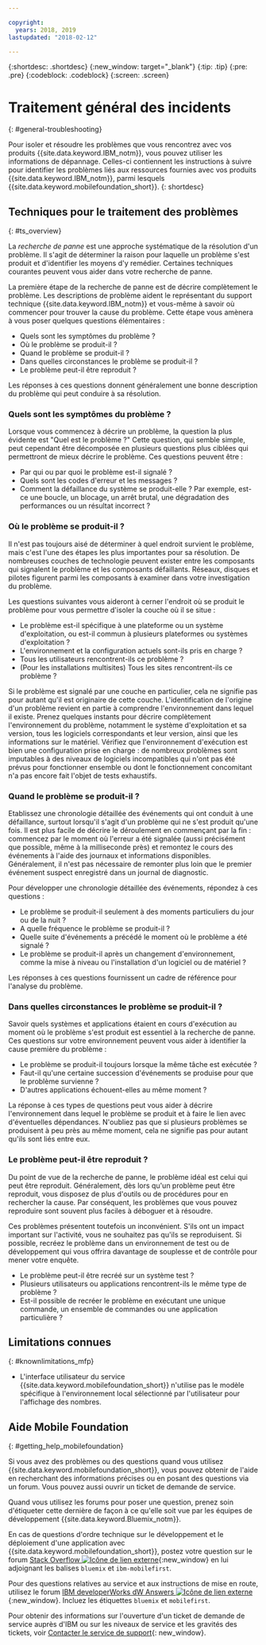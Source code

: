 ```yaml
---

copyright:
  years: 2018, 2019
lastupdated: "2018-02-12"

---
```


{:shortdesc: .shortdesc}
{:new_window: target="_blank"}
{:tip: .tip}
{:pre: .pre}
{:codeblock: .codeblock}
{:screen: .screen}

# Traitement général des incidents
{: #general-troubleshooting}

Pour isoler et résoudre les problèmes que vous rencontrez avec vos produits
{{site.data.keyword.IBM_notm}}, vous pouvez utiliser les informations de dépannage. Celles-ci contiennent les instructions à suivre pour identifier les problèmes liés aux ressources fournies avec vos produits {{site.data.keyword.IBM_notm}},
parmi lesquels {{site.data.keyword.mobilefoundation_short}}.
{: shortdesc}

## Techniques pour le traitement des problèmes
{: #ts_overview}

La *recherche de panne* est une approche systématique de la résolution d'un problème. Il s'agit de déterminer la raison pour laquelle un problème s'est produit et d'identifier les moyens d'y remédier. Certaines techniques courantes peuvent vous aider dans votre recherche de panne.

La première étape de la recherche de panne
est de décrire complètement le problème. Les descriptions de
problème aident le représentant du support technique {{site.data.keyword.IBM_notm}} et vous-même à savoir où commencer pour trouver la cause du problème. Cette étape vous amènera à vous poser quelques questions élémentaires :

- Quels sont les symptômes du problème ?
- Où le problème se produit-il ?
- Quand le problème se produit-il ?
- Dans quelles circonstances le problème se produit-il ?
- Le problème peut-il être reproduit ?

Les réponses à ces questions donnent généralement une bonne description du problème qui peut conduire à sa résolution.

### Quels sont les symptômes du problème ?

Lorsque vous commencez à décrire un problème, la question la plus évidente est
"Quel est le problème ?" Cette question, qui semble simple, peut cependant être décomposée en plusieurs questions plus ciblées qui permettront de mieux décrire le problème. Ces questions peuvent être :

- Par qui ou par quoi le problème est-il signalé ?
- Quels sont les codes d'erreur et les messages ?
- Comment la défaillance du système se produit-elle ? Par exemple, est-ce une boucle, un blocage, un arrêt brutal, une dégradation des performances ou un résultat incorrect ?

### Où le problème se produit-il ?

Il n'est pas toujours aisé de déterminer à quel endroit survient le problème, mais
c'est l'une des étapes les plus importantes pour sa résolution. De nombreuses couches de
technologie peuvent exister entre les composants qui signalent le problème et les composants défaillants. Réseaux, disques et pilotes figurent parmi les composants à examiner dans votre investigation du problème.

Les questions suivantes vous aideront à cerner l'endroit où se produit le problème pour vous permettre d'isoler la couche où il se situe :

- Le problème est-il spécifique à une plateforme ou un système d'exploitation,
ou est-il commun à plusieurs plateformes ou systèmes d'exploitation ?
- L'environnement et la configuration actuels sont-ils pris en charge ?
- Tous les utilisateurs rencontrent-ils ce problème ?
- (Pour les installations multisites) Tous les sites rencontrent-ils ce problème ?

Si le problème est signalé par une couche en particulier, cela ne signifie pas pour autant qu'il
est originaire de cette couche. L'identification de l'origine d'un problème revient
en partie à comprendre l'environnement dans lequel il existe. Prenez quelques instants
pour décrire complètement l'environnement du problème, notamment le système
d'exploitation et sa version, tous les logiciels correspondants et leur version, ainsi
que les informations sur le matériel. Vérifiez que l'environnement d'exécution est bien une configuration
prise en charge : de nombreux problèmes sont imputables à des niveaux
de logiciels incompatibles qui n'ont pas été prévus pour fonctionner
ensemble ou dont le fonctionnement concomitant n'a pas encore fait
l'objet de tests exhaustifs.

### Quand le problème se produit-il ?

Etablissez une chronologie détaillée des événements qui ont conduit à une
défaillance, surtout lorsqu'il s'agit d'un problème qui ne s'est produit qu'une fois. Il est plus facile de décrire le déroulement en commençant par la fin :
commencez par le moment où l'erreur a été signalée (aussi précisément que
possible, même à la milliseconde près) et remontez le cours des événements à l'aide des journaux
et informations disponibles. Généralement, il n'est pas nécessaire de remonter plus loin que le premier événement suspect enregistré dans un
journal de diagnostic.

Pour développer une chronologie détaillée des événements, répondez à ces questions :

- Le problème se produit-il seulement à des moments particuliers du jour ou de la nuit ?
- A quelle fréquence le problème se produit-il ?
- Quelle suite d'événements a précédé le moment où le problème a été signalé ?
- Le problème se produit-il après un changement d'environnement, comme la mise à
niveau ou l'installation d'un logiciel ou de matériel ?

Les réponses à ces questions fournissent un cadre de référence pour l'analyse du problème.

### Dans quelles circonstances le problème se produit-il ?

Savoir quels systèmes et applications étaient en cours d'exécution au moment où le problème s'est produit est essentiel
à la recherche de panne. Ces questions sur votre environnement peuvent vous aider à identifier la cause première du problème :

- Le problème se produit-il toujours lorsque la même tâche est exécutée ?
- Faut-il qu'une certaine succession d'événements se produise pour que le problème
survienne ?
- D'autres applications échouent-elles au même moment ?

La réponse à ces types de questions peut vous aider à décrire l'environnement dans
lequel le problème se produit et à faire le lien avec d'éventuelles dépendances. N'oubliez pas que si plusieurs problèmes se produisent à peu près au même moment, cela ne signifie pas pour autant qu'ils sont liés entre eux.

### Le problème peut-il être reproduit ?

Du point de vue de la recherche de panne, le problème idéal est celui qui peut être reproduit. Généralement, dès lors qu'un problème peut être reproduit, vous disposez de plus d'outils
ou de procédures pour en rechercher la cause. Par conséquent, les problèmes que vous pouvez
reproduire sont souvent plus faciles à déboguer et à résoudre.

Ces problèmes présentent toutefois un inconvénient. S'ils ont un impact important sur l'activité, vous ne souhaitez pas qu'ils se reproduisent. Si possible, recréez le problème dans un environnement de test ou de développement qui vous offrira davantage de souplesse et de contrôle pour mener votre enquête.

- Le problème peut-il être recréé sur un système test ?
- Plusieurs utilisateurs ou applications rencontrent-ils le même type de problème ?
- Est-il possible de recréer le problème en exécutant une unique commande, un ensemble de commandes ou une application particulière ?


##  Limitations connues
{: #knownlimitations_mfp}

* L'interface utilisateur du service {{site.data.keyword.mobilefoundation_short}} n'utilise pas le modèle spécifique à l'environnement local sélectionné par l'utilisateur pour l'affichage des nombres.

## Aide Mobile Foundation
{: #getting_help_mobilefoundation}

Si vous avez des problèmes ou des questions quand vous utilisez {{site.data.keyword.mobilefoundation_short}}, vous pouvez obtenir de l'aide en recherchant des informations précises ou en posant des questions via un forum. Vous pouvez aussi ouvrir un ticket de demande de service.

Quand vous utilisez les forums pour poser une question, prenez soin d'étiqueter cette dernière de façon à ce qu'elle soit vue par les équipes de développement {{site.data.keyword.Bluemix_notm}}.

En cas de questions d'ordre technique sur le développement et le déploiement d'une application avec {{site.data.keyword.mobilefoundation_short}}, postez votre question sur le forum [Stack Overflow ![Icône de lien externe](../../icons/launch-glyph.svg "Icône de lien externe")](http://stackoverflow.com/search?q=ibm-mobilefirst+bluemix){:new_window} en lui adjoignant les balises `bluemix` et `ibm-mobilefirst`.

Pour des questions relatives au service et aux instructions de mise en route, utilisez le forum [IBM developerWorks dW Answers ![Icône de lien externe](../../icons/launch-glyph.svg "Icône de lien externe")](https://developer.ibm.com/answers/topics/mobilefirst/?smartspace=bluemix){:new_window}. Incluez les étiquettes `bluemix` et `mobilefirst`.

Pour obtenir des informations sur l'ouverture d'un ticket de demande de service auprès d'IBM ou sur les niveaux de service et les gravités des tickets, voir [Contacter le service de support](/docs/get-support?topic=get-support-getstarttssup#typesofsupport){: new_window}.
